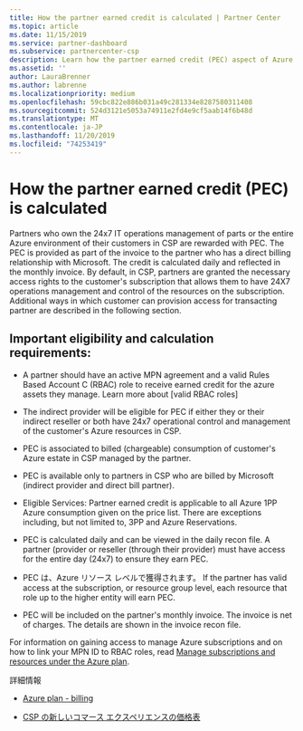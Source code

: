 ```yaml
---
title: How the partner earned credit is calculated | Partner Center
ms.topic: article
ms.date: 11/15/2019
ms.service: partner-dashboard
ms.subservice: partnercenter-csp
description: Learn how the partner earned credit (PEC) aspect of Azure plan is calculated. This includes eligibility requirements for partners and indirect providers.
ms.assetid: ''
author: LauraBrenner
ms.author: labrenne
ms.localizationpriority: medium
ms.openlocfilehash: 59cbc822e886b031a49c281334e8287580311408
ms.sourcegitcommit: 524d3121e5053a74911e2fd4e9cf5aab14f6b48d
ms.translationtype: MT
ms.contentlocale: ja-JP
ms.lasthandoff: 11/20/2019
ms.locfileid: "74253419"
---
```

# <a name="how-the-partner-earned-credit-pec-is-calculated"></a>How the partner earned credit (PEC) is calculated


Partners who own the 24x7 IT operations management of parts or the entire Azure environment of their customers in CSP are rewarded with PEC. The PEC is provided as part of the invoice to the partner who has a direct billing relationship with Microsoft. The credit is calculated daily and reflected in the monthly invoice. By default, in CSP, partners are granted the necessary access rights to the customer's subscription that allows them to have 24X7 operations management and control of the resources on the subscription. Additional ways in which customer can provision access for transacting partner are described in the following section.   


## <a name="important-eligibility-and-calculation-requirements"></a>Important eligibility and calculation requirements:

- A partner should have an active MPN agreement and a valid Rules Based Account C (RBAC) role to receive earned credit for the azure assets they manage. Learn more about [valid RBAC roles]

- The indirect provider will be eligible for PEC if either they or their indirect reseller or both have 24x7 operational control and management of the customer's Azure resources in CSP.

- PEC is associated to billed (chargeable) consumption of customer's Azure estate in CSP managed by the partner. 

- PEC is available only to partners in CSP who are billed by Microsoft (indirect provider and direct bill partner).

- Eligible Services: Partner earned credit is applicable to all Azure 1PP Azure consumption given on the price list. There are exceptions including, but not limited to, 3PP and Azure Reservations.

- PEC is calculated daily and can be viewed in the daily recon file. A partner (provider or reseller (through their provider) must have access for the entire day (24x7) to ensure they earn PEC.

- PEC は、Azure リソース レベルで獲得されます。 If the partner has valid access at the subscription, or resource group level, each resource that role up to the higher entity will earn PEC. 

- PEC will be included on the partner's monthly invoice. The invoice is net of charges. The details are shown in the invoice recon file.

For information on gaining access to manage Azure subscriptions and on how to link your MPN ID to RBAC roles, read [Manage subscriptions and resources under the Azure plan](azure-plan-manage.md).

詳細情報

- [Azure plan - billing](azure-plan-billing.md)

- [CSP の新しいコマース エクスペリエンスの価格表](azure-plan-price-list.md)